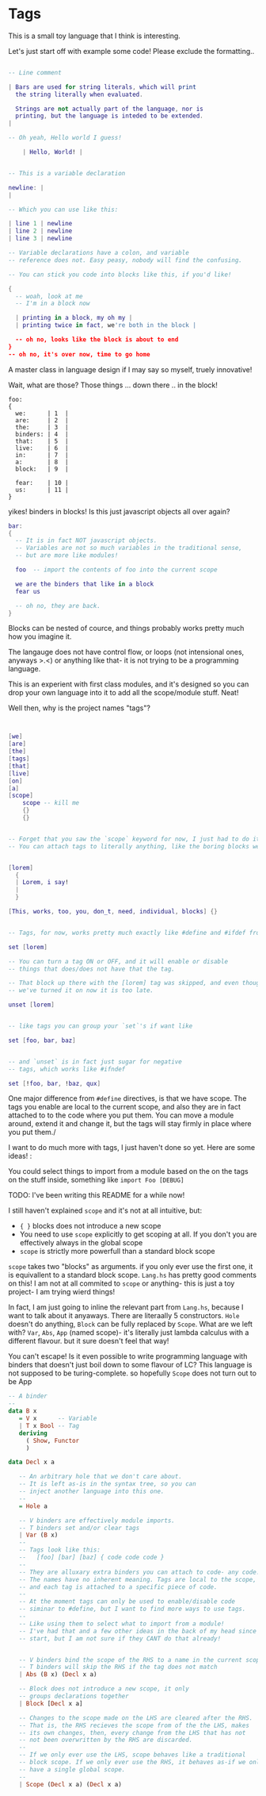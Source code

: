 # Tags

This is a small toy language that I think is interesting.


Let's just start off with example some code! Please exclude the formatting..


```lua

-- Line comment

| Bars are used for string literals, which will print
  the string literally when evaluated.

  Strings are not actually part of the language, nor is
  printing, but the language is inteded to be extended.
|

-- Oh yeah, Hello world I guess!

    | Hello, World! |


-- This is a variable declaration

newline: |
|

-- Which you can use like this:

| line 1 | newline
| line 2 | newline
| line 3 | newline

-- Variable declarations have a colon, and variable
-- reference does not. Easy peasy, nobody will find the confusing.

-- You can stick you code into blocks like this, if you'd like!
```
```lua
{
  -- woah, look at me
  -- I'm in a block now

  | printing in a block, my oh my |
  | printing twice in fact, we're both in the block |

  -- oh no, looks like the block is about to end
}
-- oh no, it's over now, time to go home
````


A master class in language design if I may say so myself, truely innovative!

Wait, what are those?
Those things ... down there .. in the block!

```
foo:
{
  we:      | 1  |
  are:     | 2  |
  the:     | 3  |
  binders: | 4  |
  that:    | 5  |
  live:    | 6  |
  in:      | 7  |
  a:       | 8  |
  block:   | 9  |

  fear:    | 10 |
  us:      | 11 |
}
```

yikes! binders in blocks!
Is this just javascript objects all over again?

```lua
bar:
{
  -- It is in fact NOT javascript objects.
  -- Variables are not so much variables in the traditional sense,
  -- but are more like modules!

  foo  -- import the contents of foo into the current scope

  we are the binders that like in a block
  fear us

  -- oh no, they are back.
}
```


Blocks can be nested of cource, and things
probably works pretty much how you imagine it.

The langauge does not have control flow,
or loops (not intensional ones, anyways >.<)
or anything like that- it is not trying to be
a programming language.

This is an experient with first class modules,
and it's designed so you can drop your own language
into it to add all the scope/module stuff. Neat!

Well then, why is the project names "tags"?

```lua


[we]
[are]
[the]
[tags]
[that]
[live]
[on]
[a]
[scope]
    scope -- kill me
    {}
    {}


-- Forget that you saw the `scope` keyword for now, I just had to do it for the joke.
-- You can attach tags to literally anything, like the boring blocks we saw before:


[lorem]
  {
  | Lorem, i say!
  |
  }

[This, works, too, you, don_t, need, individual, blocks] {}


-- Tags, for now, works pretty much exactly like #define and #ifdef from C.

set [lorem]

-- You can turn a tag ON or OFF, and it will enable or disable
-- things that does/does not have that the tag.

-- That block up there with the [lorem] tag was skipped, and even though
-- we've turned it on now it is too late.

unset [lorem]


-- like tags you can group your `set`'s if want like

set [foo, bar, baz]


-- and `unset` is in fact just sugar for negative
-- tags, which works like #ifndef

set [!foo, bar, !baz, qux]

```

One major difference from `#define` directives, is that we have scope.
The tags you enable are local to the current scope, and also
they are in fact attached to to the code where you put them.
You can move a module around, extend it and change it, but the tags
will stay firmly in place where you put them./


I want to do much more with tags, I just haven't done so yet.
Here are some ideas! :

You could select things to import from a module based on the
on the tags on the stuff inside, something like `import Foo [DEBUG]`


TODO: I've been writing this README for a while now!

I still haven't explained `scope` and it's not at all intuitive, but:

-  `{ }` blocks does not introduce a new scope
-  You need to use `scope` explicitly to get scoping at all. If you don't you are effectively always in the global scope
- `scope` is strictly more powerfull than a standard block scope

`scope` takes two "blocks" as arguments. if you only ever use the first one, it is equivallent to a standard block scope.
`Lang.hs` has pretty good comments on this!
I am not at all commited to `scope` or anything- this is just a toy project- I am trying wierd things!


In fact, I am just going to inline the relevant part from `Lang.hs`, because I want to talk about it anyaways.
There are literaally 5 constructors. `Hole` doesn't do anything, `Block` can be fully replaced by `Scope`.
What are we left with? `Var`, `Abs`, `App` (named scope)- it's literally just lambda calculus with a different flavour.
but it sure doesn't feel that way!

You can't escape! Is it even possible to write programming language with binders that doesn't just boil down to
some flavour of LC? This language is not supposed to be turing-complete. so hopefully `Scope` does not turn out
to be App


```haskell
-- A binder
--
data B x
   = V x      -- Variable
   | T x Bool -- Tag
   deriving
     ( Show, Functor
     )

data Decl x a

   -- An arbitrary hole that we don't care about.
   -- It is left as-is in the syntax tree, so you can
   -- inject another language into this one.
   --
   = Hole a

   -- V binders are effectively module imports.
   -- T binders set and/or clear tags
   | Var (B x)
   --
   -- Tags look like this:
   --   [foo] [bar] [baz] { code code code }
   --
   -- They are alluxary extra binders you can attach to code- any code!
   -- The names have no inherent meaning. Tags are local to the scope,
   -- and each tag is attached to a specific piece of code.
   -- 
   -- At the moment tags can only be used to enable/disable code
   -- siminar to #define, but I want to find more ways to use tags.
   --
   -- Like using them to select what to import from a module!
   -- I've had that and a few other ideas in the back of my head since the
   -- start, but I am not sure if they CANT do that already!


   -- V binders bind the scope of the RHS to a name in the current scope
   -- T binders will skip the RHS if the tag does not match
   | Abs (B x) (Decl x a)

   -- Block does not introduce a new scope, it only
   -- groups declarations together
   | Block [Decl x a]

   -- Changes to the scope made on the LHS are cleared after the RHS.
   -- That is, the RHS recieves the scope from of the the LHS, makes
   -- its own changes, then, every change from the LHS that has not
   -- not been overwritten by the RHS are discarded.
   --
   -- If we only ever use the LHS, scope behaves like a traditional
   -- block scope. If we only ever use the RHS, it behaves as-if we only
   -- have a single global scope.
   --
   | Scope (Decl x a) (Decl x a)
```
